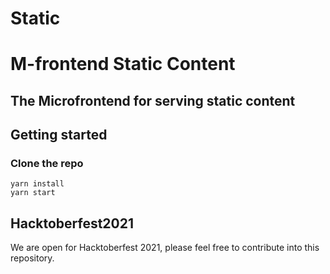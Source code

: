 # Static

# M-frontend Static Content
## The Microfrontend for serving static content

## Getting started
### Clone the repo
```
yarn install
yarn start
```
## Hacktoberfest2021

We are open for Hacktoberfest 2021, please feel free to contribute into this repository.
